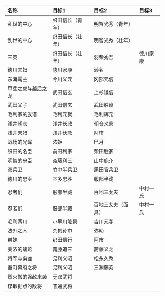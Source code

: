 |名称|目标1|目标2|目标3|
|:---|:---|:---|:---|
|乱世的中心|织田信长（青年）|明智光秀（青年）||
|乱世的中心|织田信长（壮年）|明智光秀（壮年）||
|三英|织田信长（壮年）|羽柴秀吉|德川家康|
|德川夫妇|德川家康|濑名||
|东海霸主|今川义元|冈部元信||
|甲斐之虎与越后之龙|武田信玄|上杉谦信||
|武田父子|武田信玄|武田胜赖||
|毛利家的族谱|毛利元就|毛利辉元||
|浅井朝仓|浅井长政|朝仓义景||
|浅井夫妇|浅井长政|阿市||
|战场的光辉|浓姬|巳月||
|织田的名臣|前田利家|柴田胜家||
|明智的忠臣|斋藤利三|山中鹿介||
|双兵卫|竹中半兵卫|黑田官兵卫||
|德川的忠臣|本多忠胜|服部半藏||
|忍者们|服部半藏|百地三太夫|中村一氏|
|忍者们|服部半藏|百地三太夫（面具）|中村一氏|
|毛利两川|小早川隆景|吉川元春||
|法外之人|杂贺孙市|弥助||
|弟妹|织田信行|阿市||
|美浓的蝮蛇|斋藤道三|斋藤义龙||
|将军与枭雄|足利义昭|松永久秀||
|室町幕府之将|足利义昭|三渊藤英||
|烈火搬的强敌来袭|无双武将|||
|谋取据点的敌将|普通武将|||
